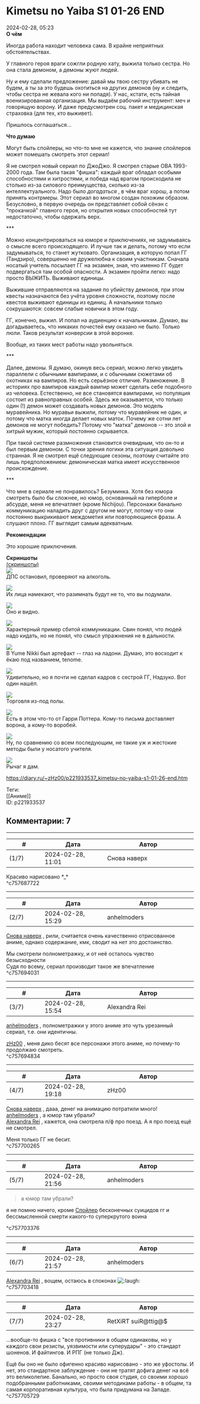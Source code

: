 Kimetsu no Yaiba S1 01-26 END
=============================

  
2024-02-28, 05:23  
  **О чём**    
   
 Иногда работа находит человека сама. В крайне неприятных обстоятельствах.   
   
 У главного героя враги сожгли родную хату, выжила только сестра. Но она стала демоном, а демоны жуют людей.   
   
 Ну и ему сделали предложение: давай мы твою сестру убивать не будем, а ты за это будешь охотиться на других демонов (ну и следить, чтобы сестра не жевала кого ни попадя). У нас, кстати, есть тайная военизированная организация. Мы выдаём рабочий инструмент: меч и говорящую ворону. И даже предусмотрен соц. пакет и медицинская страховка (для тех, кто выживет).   
   
 Пришлось соглашаться...   
   
  **Что думаю**    
   
 Могут быть спойлеры, но что-то мне не кажется, что знание спойлеров может помешать смотреть этот сериал!   
   
 Я не смотрел новый сериал по ДжоДжо. Я смотрел старые ОВА 1993-2000 года. Там была такая "фишка": каждый враг обладал особыми способностями и хитростями, и победа над врагом происходила не столько из-за силового преимущества, сколько из-за интеллектуального. Надо было  *догадаться*  , в чём враг хорош, а потом принять контрмеры. Этот сериал во многом создан похожим образом. Безусловно, в первую очередь он представляет собой сёнэн с "прокачкой" главного героя, но открытия новых способностей тут недостаточно, чтобы одержать верх.   
   
 \*\*\*   
   
 Можно концентрироваться на юморе и приключениях, не задумываясь о смысле всего происходящего. И лучше так и делать, потому что если задумываться, то станет жутковато. Организация, в которую попал ГГ (Тандзиро), совершенно не дружелюбна к своим участникам. Сначала носатый учитель посылает ГГ на экзамен, зная, что именно ГГ будет подвергаться там особой опасности. А экзамен пройти легко: надо просто ВЫЖИТЬ. Выживают единицы.   
   
 Выжившие отправляются на задания по убийству демонов, при этом квесты назначаются без учёта уровня сложности, поэтому после квестов выживают единицы из единиц. А начальники только сокрушаются: совсем слабые новички в этом году.   
   
 ГГ, конечно, выжил. И попал на аудиенцию к начальникам. Думаю, вы догадываетесь, что никаких почестей ему оказано не было. Только люли. Таков результат конверсии в этой воронке.   
   
 Вообще, из таких мест работы надо увольняться.   
   
 \*\*\*   
   
 Далее, демоны. Я думаю, окинув весь сериал, можно легко увидеть параллели с обычными вампирами, и с обычными сюжетами об охотниках на вампиров. Но есть серьёзное отличие. Размножение. В историях про вампиров каждый вампир может сделать себе подобного из человека. Естественно, не все становятся вампирами, но популяция состоит из равноправных особей. Здесь же оказывается, что только один (!) демон может создавать новых демонов. Это модель муравейника. Но муравьи выжили, потому что муравейник не один, и потому что матка иногда делает новых маток. Почему же сотни лет демонов не могут победить? Потому что "матка" демонов -- это злой и хитрый мужик, который постоянно скрывается.   
   
 При такой системе размножения становится очевидным, что он-то и был первым демоном. С точки зрения логики эта ситуация довольно странная. Я не смотрел ещё следующие сезоны, поэтому считайте это лишь предположением: демоническая матка имеет искусственное происхождение.   
   
 \*\*\*   
   
 Что мне в сериале не понравилось? Безуминка. Хотя без юмора смотреть было бы сложнее, но юмор, основанный на гиперболе и абсурде, меня не впечатляет (кроме Nichijou). Персонажи банально коммуникацию наладить друг с другом не могут, потому что они постоянно выкрикивают междометия или повторяющиеся фразы. А слушают плохо. ГГ выглядит самым адекватным.   
   
  **Рекомендации**    
   
 Это хорошие приключения.   
   
  **Скриншоты**    
  [(скриншоты)](https://zHz00.diary.ru/p221933537.htm?index=1#linkmore221933537m1)       
 ![](https://e.radikal.host/2024/02/28/Kawaiika-Raws-Kimetsu-no-Yaiba-26-BDRip-1920x1080-HEVC-FLAC.mkv_snapshot_16.17.jpg)   
 ДПС остановил, проверяют на алкоголь.   
   
 ![](https://e.radikal.host/2024/02/28/Kawaiika-Raws-Kimetsu-no-Yaiba-24-BDRip-1920x1080-HEVC-FLAC.mkv_snapshot_07.00.jpg)   
 Их лица намекают, что разимнать будут не то, что вы подумали.   
   
 ![](https://e.radikal.host/2024/02/28/Kawaiika-Raws-Kimetsu-no-Yaiba-21-BDRip-1920x1080-HEVC-FLAC.mkv_snapshot_19.28.jpg)   
 Оно и видно.   
   
 ![](https://e.radikal.host/2024/02/28/Kawaiika-Raws-Kimetsu-no-Yaiba-16-BDRip-1920x1080-HEVC-FLAC.mkv_snapshot_11.19.jpg)   
 Характерный пример сбитой коммуникации. Свин понял, что людей надо кидать, но не понял, что смысл упражнения не в дальности.   
   
 ![](https://e.radikal.host/2024/02/28/Kawaiika-Raws-Kimetsu-no-Yaiba-08-BDRip-1920x1080-HEVC-FLAC.mkv_snapshot_17.54.jpg)   
 В Yume Nikki был артефакт -- глаз на ладони. Думаю, это восходит к ёкаю под названием, tenome.   
   
 ![](https://e.radikal.host/2024/02/28/Kawaiika-Raws-Kimetsu-no-Yaiba-07-BDRip-1920x1080-HEVC-FLAC.mkv_snapshot_16.35.jpg)   
 Удивительно, но я почти не сделал кадров с сестрой ГГ, Нэдзуко. Вот один нашёл.   
   
 ![](https://e.radikal.host/2024/02/28/Kawaiika-Raws-Kimetsu-no-Yaiba-06-BDRip-1920x1080-HEVC-FLAC.mkv_snapshot_18.28.jpg)   
 Торговля из-под полы.   
   
 ![](https://e.radikal.host/2024/02/28/Kawaiika-Raws-Kimetsu-no-Yaiba-05-BDRip-1920x1080-HEVC-FLAC.mkv_snapshot_10.39.jpg)   
 Есть в этом что-то от Гарри Поттера. Кому-то письма доставляет ворона, а кому-то воробей.   
   
 ![](https://e.radikal.host/2024/02/28/Kawaiika-Raws-Kimetsu-no-Yaiba-03-BDRip-1920x1080-HEVC-FLAC.mkv_snapshot_08.23.jpg)   
 Ну, по сравнению со всем последующим, не такие уж и жестокие методы были у носатого учителя.   
   
 ![](https://e.radikal.host/2024/02/28/Kawaiika-Raws-Kimetsu-no-Yaiba-03-BDRip-1920x1080-HEVC-FLAC.mkv_snapshot_10.39.jpg)   
 Рычаг я дам.   
      
  
<https://diary.ru/~zHz00/p221933537_kimetsu-no-yaiba-s1-01-26-end.htm>  
  
Теги:  
[[Аниме]]  
ID: p221933537  


Комментарии: 7
--------------

  


---



|         #         |              Дата              |                     Автор                     |           ID           |
| --- | --- | --- | --- |
| (1/7) | 2024-02-28, 11:01 | Снова наверх | c757687722 |

  
 Красиво нарисовано \*\_\*   
 ^c757687722

---



|         #         |              Дата              |                     Автор                     |           ID           |
| --- | --- | --- | --- |
| (2/7) | 2024-02-28, 15:29 | anhelmoders | c757694031 |

  
  [Снова наверх](https://rainbowgothic.diary.ru "Earth is full! Go home!")  , рили, считается очень качественно отрисованное аниме, однако содержание, кмк, сводит на нет это достоинство.   
   
 Мы смотрели полнометражку, и от неё осталось чувство безысходности   
 Судя по всему, сериал производит такое же впечатление   
 ^c757694031

---



|         #         |              Дата              |                     Автор                     |           ID           |
| --- | --- | --- | --- |
| (3/7) | 2024-02-28, 15:54 | Alexandra Rei | c757694834 |

  
  [anhelmoders](https://anhelmoders.diary.ru "No plans. Only wonders.")  , полнометражки у этого аниме это чуть урезанный сериал, т.е. они идентичны.   
   
  [zHz00](https://zHz00.diary.ru "Untitled")  , меня дико бесят все персонажи этого аниме, но почему-то продолжаю смотреть.   
 ^c757694834

---



|         #         |              Дата              |                     Автор                     |           ID           |
| --- | --- | --- | --- |
| (4/7) | 2024-02-28, 19:18 | zHz00 | c757700265 |

  
  [Снова наверх](https://rainbowgothic.diary.ru "Earth is full! Go home!")  , дааа, денег на анимацию потратили много!   
  [anhelmoders](https://anhelmoders.diary.ru "No plans. Only wonders.")  , а юмор там убрали?   
  [Alexandra Rei](https://Alexandra-world.diary.ru "[REAL]")  , кажется, она смотрела п/ф про поезд. А я про поезд ещё не смотрел.   
   
 Меня только ГГ не бесит.   
 ^c757700265

---



|         #         |              Дата              |                     Автор                     |           ID           |
| --- | --- | --- | --- |
| (5/7) | 2024-02-28, 21:56 | anhelmoders | c757703376 |

  
  >а юмор там убрали? 

   
  я не помню ничего, кроме  [Спойлер](https://zHz00.diary.ru/p221933537.htm?index=1#linkmore221933537m1)    бесконечных суицидов гг и бессмысленной смерти какого-то суперкрутого воина   

   
 ^c757703376

---



|         #         |              Дата              |                     Автор                     |           ID           |
| --- | --- | --- | --- |
| (6/7) | 2024-02-28, 21:57 | anhelmoders | c757703418 |

  
  [Alexandra Rei](https://Alexandra-world.diary.ru "[REAL]")  , вощем, остаюсь в споконах ![:laugh:](//diary.ru/picture/1126.gif)   
 ^c757703418

---



|         #         |              Дата              |                     Автор                     |           ID           |
| --- | --- | --- | --- |
| (7/7) | 2024-02-28, 23:27 | RetXiRT suiR@ttig@$ | c757705729 |

  
 ...вообще-то фишка с "все противники в общем одинаковы, но у каждого свои резисты, уязвимости или суперудары" - это стандарт шоненов. И файтингов. И РПГ (не только Дж).   
   
 Ещё бы оно не было офигенно красиво нарисовано - это же уфостолы. И нет, это стандартное заблуждение - они не тратят дофига денег на всё это великолепие. Банально, но просто своя студия, со своими хорошо подобранными работниками, своими методиками работы - в общем, та самая корпоративная культура, что была придумана на Западе.   
 ^c757705729